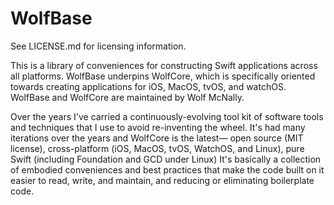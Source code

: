 # WolfBase

See LICENSE.md for licensing information.

This is a library of conveniences for constructing Swift applications across all platforms. WolfBase underpins WolfCore, which is specifically oriented towards creating applications for iOS, MacOS, tvOS, and watchOS. WolfBase and WolfCore are maintained by Wolf McNally.

Over the years I've carried a continuously-evolving tool kit of software tools and techniques that I use to avoid re-inventing the wheel. It's had many iterations over the years and WolfCore is the latest— open source (MIT license), cross-platform (iOS, MacOS, tvOS, WatchOS, and Linux), pure Swift (including Foundation and GCD under Linux) It's basically a collection of embodied conveniences and best practices that make the code built on it easier to read, write, and maintain, and reducing or eliminating boilerplate code.
